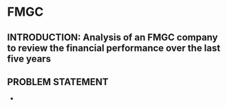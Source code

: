 # FMGC
## INTRODUCTION: Analysis of an FMGC company to review the financial performance over the last five years
## PROBLEM STATEMENT
- 
